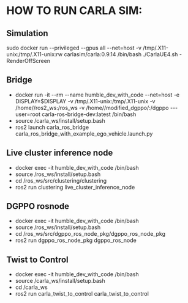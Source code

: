 # HOW TO RUN CARLA SIM:

## Simulation
sudo docker run --privileged --gpus all --net=host -v /tmp/.X11-unix:/tmp/.X11-unix:rw carlasim/carla:0.9.14 /bin/bash ./CarlaUE4.sh -RenderOffScreen

## Bridge
- docker run -it --rm --name humble_dev_with_code --net=host -e DISPLAY=$DISPLAY -v /tmp/.X11-unix:/tmp/.X11-unix -v /home/<user>/ros2_ws:/ros_ws -v /home/<user>/modified_dgppo/:/dgppo --- user=root carla-ros-bridge-dev:latest /bin/bash
- source /carla_ws/install/setup.bash
- ros2 launch carla_ros_bridge carla_ros_bridge_with_example_ego_vehicle.launch.py

## Live cluster inference node
- docker exec -it humble_dev_with_code /bin/bash
- source /ros_ws/install/setup.bash
- cd /ros_ws/src/clustering/clustering
- ros2 run clustering live_cluster_inference_node

## DGPPO rosnode
- docker exec -it humble_dev_with_code /bin/bash
- source /ros_ws/install/setup.bash
- cd /ros_ws/src/dgppo_ros_node_pkg/dgppo_ros_node_pkg
- ros2 run dgppo_ros_node_pkg dgppo_ros_node

## Twist to Control
- docker exec -it humble_dev_with_code /bin/bash
- source /carla_ws/install/setup.bash
- cd /carla_ws
- ros2 run carla_twist_to_control carla_twist_to_control
